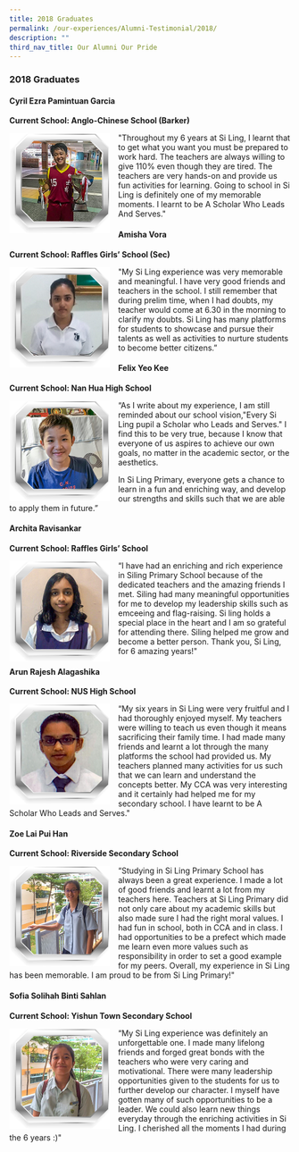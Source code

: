```yaml
---
title: 2018 Graduates
permalink: /our-experiences/Alumni-Testimonial/2018/
description: ""
third_nav_title: Our Alumni Our Pride
---
```


### 2018 Graduates

#### Cyril Ezra Pamintuan Garcia  
**Current School: Anglo-Chinese School (Barker)**

<img src="/images/at15.png" style="width:180px;height:180px;margin-right:15px;" align = "left"> "Throughout my 6 years at Si Ling, I learnt that to get what you want you must be prepared to work hard. The teachers are always willing to give 110% even though they are tired. The teachers are very hands-on and provide us fun activities for learning. Going to school in Si Ling is definitely one of my memorable moments. I learnt to be A Scholar Who Leads And Serves."

#### Amisha Vora   
**Current School: Raffles Girls’ School (Sec)**

<img src="/images/at16.png" style="width:180px;height:180px;margin-right:15px;" align = "left"> "My Si Ling experience was very memorable and meaningful. I have very good friends and teachers in the school. I still remember that during prelim time, when I had doubts, my teacher would come at 6.30 in the morning to clarify my doubts. Si Ling has many platforms for students to showcase and pursue their talents as well as activities to nurture students to become better citizens.”

#### Felix Yeo Kee 
**Current School: Nan Hua High School**

<img src="/images/at17.png" style="width:180px;height:180px;margin-right:15px;" align = "left"> “As I write about my experience, I am still reminded about our school vision,"Every Si Ling pupil a Scholar who Leads and Serves." I find this to be very true, because I know that everyone of us aspires to achieve our own goals, no matter in the academic sector, or the aesthetics.  
  
In Si Ling Primary, everyone gets a chance to learn in a fun and enriching way, and develop our strengths and skills such that we are able to apply them in future.”

#### Archita Ravisankar
**Current School: Raffles Girls’ School**

<img src="/images/at18.png" style="width:180px;height:180px;margin-right:15px;" align = "left"> “I have had an enriching and rich experience in Siling Primary School because of the dedicated teachers and the amazing friends I met. Siling had many meaningful opportunities for me to develop my leadership skills such as emceeing and flag-raising. Si ling holds a special place in the heart and I am so grateful for attending there. Siling helped me grow and become a better person. Thank you, Si Ling, for 6 amazing years!"

#### Arun Rajesh Alagashika
**Current School: NUS High School**

<img src="/images/at19.png" style="width:180px;height:180px;margin-right:15px;" align = "left"> “My six years in Si Ling were very fruitful and I had thoroughly enjoyed myself. My teachers were willing to teach us even though it means sacrificing their family time. I had made many friends and learnt a lot through the many platforms the school had provided us. My teachers planned many activities for us such that we can learn and understand the concepts better. My CCA was very interesting and it certainly had helped me for my secondary school. I have learnt to be A Scholar Who Leads and Serves."

#### Zoe Lai Pui Han
**Current School: Riverside Secondary School**

<img src="/images/at20.png" style="width:180px;height:180px;margin-right:15px;" align = "left"> “Studying in Si Ling Primary School has always been a great experience. I made a lot of good friends and learnt a lot from my teachers here. Teachers at Si Ling Primary did not only care about my academic skills but also made sure I had the right moral values. I had fun in school, both in CCA and in class. I had opportunities to be a prefect which made me learn even more values such as responsibility in order to set a good example for my peers. Overall, my experience in Si Ling has been memorable. I am proud to be from Si Ling Primary!"

#### Sofia Solihah Binti Sahlan
**Current School: Yishun Town Secondary School**

<img src="/images/at21.png" style="width:180px;height:180px;margin-right:15px;" align = "left"> “My Si Ling experience was definitely an unforgettable one. I made many lifelong friends and forged great bonds with the teachers who were very caring and motivational. There were many leadership opportunities given to the students for us to further develop our character. I myself have gotten many of such opportunities to be a leader. We could also learn new things everyday through the enriching activities in Si Ling. I cherished all the moments I had during the 6 years :)"